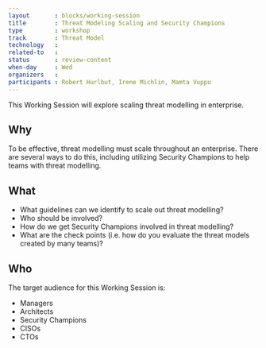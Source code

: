 ```yaml
---
layout       : blocks/working-session
title        : Threat Modeling Scaling and Security Champions
type         : workshop
track        : Threat Model
technology   :
related-to   :
status       : review-content
when-day     : Wed
organizers   :
participants : Robert Hurlbut, Irene Michlin, Mamta Vuppu
---
```


This Working Session will explore scaling threat modelling in enterprise.

## Why

To be effective, threat modelling must scale throughout an enterprise. There are several ways to do this, including utilizing Security Champions to help teams with threat modelling.

## What

- What guidelines can we identify to scale out threat modelling?
- Who should be involved? 
- How do we get Security Champions involved in threat modelling?
- What are the check points (i.e. how do you evaluate the threat models created by many teams)?

## Who

The target audience for this Working Session is:

 -  Managers
 -  Architects
 -  Security Champions
 -  CISOs
 -  CTOs
